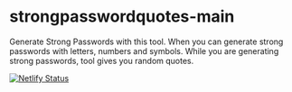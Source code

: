 # strongpasswordquotes-main

Generate Strong Passwords with this tool.
When you can generate strong passwords with letters, numbers and symbols.
While you are generating strong passwords, tool gives you random quotes.

[![Netlify Status](https://api.netlify.com/api/v1/badges/bb6ce950-8b44-4d4e-bae4-d8b288e20fea/deploy-status)](https://app.netlify.com/sites/ecstatic-engelbart-241195/deploys)
